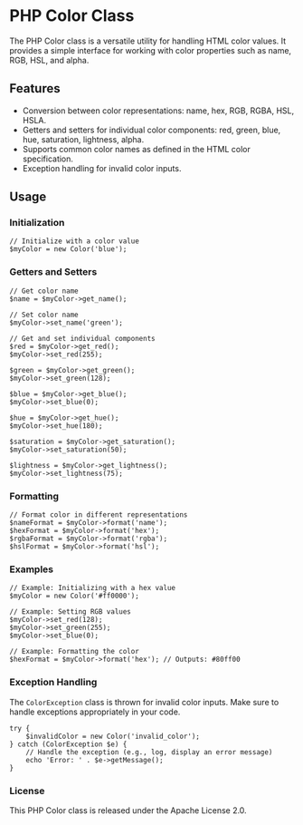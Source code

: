 # PHP Color Class

The PHP Color class is a versatile utility for handling HTML color values. It provides a simple interface for working with color properties such as name, RGB, HSL, and alpha.

## Features

- Conversion between color representations: name, hex, RGB, RGBA, HSL, HSLA.
- Getters and setters for individual color components: red, green, blue, hue, saturation, lightness, alpha.
- Supports common color names as defined in the HTML color specification.
- Exception handling for invalid color inputs.

## Usage

### Initialization

```
// Initialize with a color value
$myColor = new Color('blue');
```

### Getters and Setters

```
// Get color name
$name = $myColor->get_name();

// Set color name
$myColor->set_name('green');

// Get and set individual components
$red = $myColor->get_red();
$myColor->set_red(255);

$green = $myColor->get_green();
$myColor->set_green(128);

$blue = $myColor->get_blue();
$myColor->set_blue(0);

$hue = $myColor->get_hue();
$myColor->set_hue(180);

$saturation = $myColor->get_saturation();
$myColor->set_saturation(50);

$lightness = $myColor->get_lightness();
$myColor->set_lightness(75);
```

### Formatting

```
// Format color in different representations
$nameFormat = $myColor->format('name');
$hexFormat = $myColor->format('hex');
$rgbaFormat = $myColor->format('rgba');
$hslFormat = $myColor->format('hsl');
```

### Examples

```
// Example: Initializing with a hex value
$myColor = new Color('#ff0000');

// Example: Setting RGB values
$myColor->set_red(128);
$myColor->set_green(255);
$myColor->set_blue(0);

// Example: Formatting the color
$hexFormat = $myColor->format('hex'); // Outputs: #80ff00
```

### Exception Handling
The `ColorException` class is thrown for invalid color inputs. Make sure to handle exceptions appropriately in your code.

```
try {
    $invalidColor = new Color('invalid_color');
} catch (ColorException $e) {
    // Handle the exception (e.g., log, display an error message)
    echo 'Error: ' . $e->getMessage();
}
```

### License
This PHP Color class is released under the Apache License 2.0.
